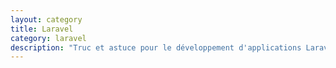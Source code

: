 ```yaml
---
layout: category
title: Laravel
category: laravel
description: "Truc et astuce pour le développement d'applications Laravel"
---
```


